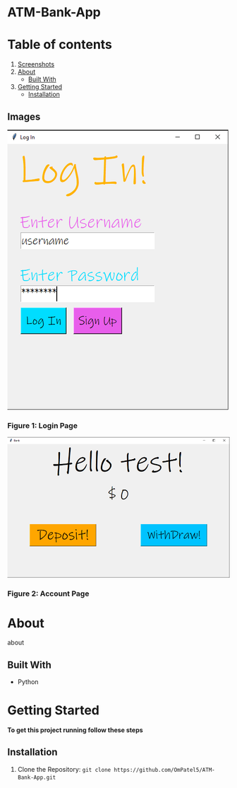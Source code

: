 # ATM-Bank-App

# Table of contents
1. [Screenshots](#screenshots)
2. [About](#about)
    * [Built With](#builtwith)
3. [Getting Started](#gettingstarted)
    * [Installation](#installation) 

## Images <a name="screenshots"></a>
![This is the Login page](resources/Log_In.PNG)

### Figure 1: Login Page

![This is the Account page](resources/Bank.PNG)

### Figure 2: Account Page

# About <a name="about"></a>
about

## Built With <a name="builtwith"></a>
* Python

# Getting Started <a name="gettingstarted"></a>
**To get this project running follow these steps**

## Installation <a name="installation"></a>
1. Clone the Repository:
`git clone https://github.com/OmPatel5/ATM-Bank-App.git`


